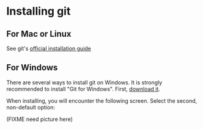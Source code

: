 # Installing git

## For Mac or Linux

See git's [official installation guide](https://git-scm.com/book/en/v2/Getting-Started-Installing-Git)

## For Windows

There are several ways to install git on Windows. It is strongly recommended to install
"Git for Windows". First, [download it](https://git-for-windows.github.io/).

When installing, you will encounter the following screen. Select the second, non-default option:

(FIXME need picture here)
